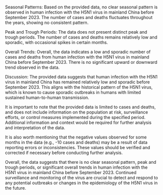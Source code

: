 Seasonal Patterns: 
Based on the provided data, no clear seasonal pattern is observed in human infection with the H5N1 virus in mainland China before September 2023. The number of cases and deaths fluctuates throughout the years, showing no consistent pattern.

Peak and Trough Periods: 
The data does not present distinct peak and trough periods. The number of cases and deaths remains relatively low and sporadic, with occasional spikes in certain months.

Overall Trends: 
Overall, the data indicates a low and sporadic number of cases and deaths from human infection with the H5N1 virus in mainland China before September 2023. There is no significant upward or downward trend observed in the data.

Discussion: 
The provided data suggests that human infection with the H5N1 virus in mainland China has remained relatively low and sporadic before September 2023. This aligns with the historical pattern of the H5N1 virus, which is known to cause sporadic outbreaks in humans with limited sustained human-to-human transmission.

It is important to note that the provided data is limited to cases and deaths, and does not include information on the population at risk, surveillance efforts, or control measures implemented during the specified period. Additional information and context would be required for further analysis and interpretation of the data.

It is also worth mentioning that the negative values observed for some months in the data (e.g., -10 cases and deaths) may be a result of data reporting errors or inconsistencies. These values should be verified and corrected if necessary before conducting further analysis.

Overall, the data suggests that there is no clear seasonal pattern, peak and trough periods, or significant overall trends in human infection with the H5N1 virus in mainland China before September 2023. Continued surveillance and monitoring of the virus are crucial to detect and respond to any potential outbreaks or changes in the epidemiology of the H5N1 virus in the future.